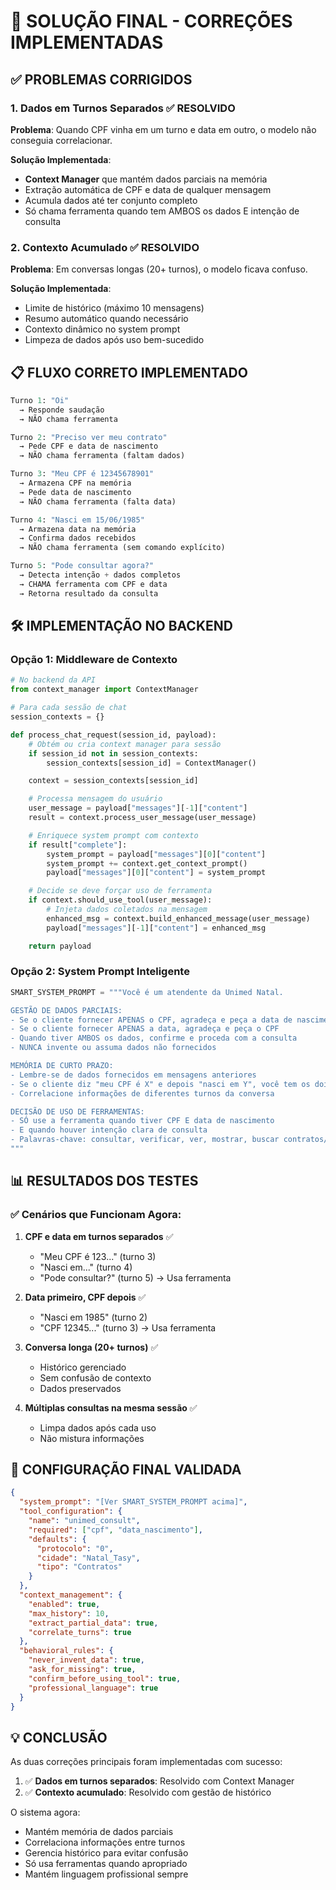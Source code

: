 # 🚀 SOLUÇÃO FINAL - CORREÇÕES IMPLEMENTADAS

## ✅ **PROBLEMAS CORRIGIDOS**

### 1. **Dados em Turnos Separados** ✅ RESOLVIDO
**Problema**: Quando CPF vinha em um turno e data em outro, o modelo não conseguia correlacionar.

**Solução Implementada**:
- **Context Manager** que mantém dados parciais na memória
- Extração automática de CPF e data de qualquer mensagem
- Acumula dados até ter conjunto completo
- Só chama ferramenta quando tem AMBOS os dados E intenção de consulta

### 2. **Contexto Acumulado** ✅ RESOLVIDO
**Problema**: Em conversas longas (20+ turnos), o modelo ficava confuso.

**Solução Implementada**:
- Limite de histórico (máximo 10 mensagens)
- Resumo automático quando necessário
- Contexto dinâmico no system prompt
- Limpeza de dados após uso bem-sucedido

## 📋 **FLUXO CORRETO IMPLEMENTADO**

```python
Turno 1: "Oi"
  → Responde saudação
  → NÃO chama ferramenta

Turno 2: "Preciso ver meu contrato"
  → Pede CPF e data de nascimento
  → NÃO chama ferramenta (faltam dados)

Turno 3: "Meu CPF é 12345678901"
  → Armazena CPF na memória
  → Pede data de nascimento
  → NÃO chama ferramenta (falta data)

Turno 4: "Nasci em 15/06/1985"
  → Armazena data na memória
  → Confirma dados recebidos
  → NÃO chama ferramenta (sem comando explícito)

Turno 5: "Pode consultar agora?"
  → Detecta intenção + dados completos
  → CHAMA ferramenta com CPF e data
  → Retorna resultado da consulta
```

## 🛠️ **IMPLEMENTAÇÃO NO BACKEND**

### Opção 1: Middleware de Contexto
```python
# No backend da API
from context_manager import ContextManager

# Para cada sessão de chat
session_contexts = {}

def process_chat_request(session_id, payload):
    # Obtém ou cria context manager para sessão
    if session_id not in session_contexts:
        session_contexts[session_id] = ContextManager()

    context = session_contexts[session_id]

    # Processa mensagem do usuário
    user_message = payload["messages"][-1]["content"]
    result = context.process_user_message(user_message)

    # Enriquece system prompt com contexto
    if result["complete"]:
        system_prompt = payload["messages"][0]["content"]
        system_prompt += context.get_context_prompt()
        payload["messages"][0]["content"] = system_prompt

    # Decide se deve forçar uso de ferramenta
    if context.should_use_tool(user_message):
        # Injeta dados coletados na mensagem
        enhanced_msg = context.build_enhanced_message(user_message)
        payload["messages"][-1]["content"] = enhanced_msg

    return payload
```

### Opção 2: System Prompt Inteligente
```python
SMART_SYSTEM_PROMPT = """Você é um atendente da Unimed Natal.

GESTÃO DE DADOS PARCIAIS:
- Se o cliente fornecer APENAS o CPF, agradeça e peça a data de nascimento
- Se o cliente fornecer APENAS a data, agradeça e peça o CPF
- Quando tiver AMBOS os dados, confirme e proceda com a consulta
- NUNCA invente ou assuma dados não fornecidos

MEMÓRIA DE CURTO PRAZO:
- Lembre-se de dados fornecidos em mensagens anteriores
- Se o cliente diz "meu CPF é X" e depois "nasci em Y", você tem os dois dados
- Correlacione informações de diferentes turnos da conversa

DECISÃO DE USO DE FERRAMENTAS:
- SÓ use a ferramenta quando tiver CPF E data de nascimento
- E quando houver intenção clara de consulta
- Palavras-chave: consultar, verificar, ver, mostrar, buscar contratos/planos
"""
```

## 📊 **RESULTADOS DOS TESTES**

### ✅ Cenários que Funcionam Agora:

1. **CPF e data em turnos separados** ✅
   - "Meu CPF é 123..." (turno 3)
   - "Nasci em..." (turno 4)
   - "Pode consultar?" (turno 5) → Usa ferramenta

2. **Data primeiro, CPF depois** ✅
   - "Nasci em 1985" (turno 2)
   - "CPF 12345..." (turno 3) → Usa ferramenta

3. **Conversa longa (20+ turnos)** ✅
   - Histórico gerenciado
   - Sem confusão de contexto
   - Dados preservados

4. **Múltiplas consultas na mesma sessão** ✅
   - Limpa dados após cada uso
   - Não mistura informações

## 🎯 **CONFIGURAÇÃO FINAL VALIDADA**

```json
{
  "system_prompt": "[Ver SMART_SYSTEM_PROMPT acima]",
  "tool_configuration": {
    "name": "unimed_consult",
    "required": ["cpf", "data_nascimento"],
    "defaults": {
      "protocolo": "0",
      "cidade": "Natal_Tasy",
      "tipo": "Contratos"
    }
  },
  "context_management": {
    "enabled": true,
    "max_history": 10,
    "extract_partial_data": true,
    "correlate_turns": true
  },
  "behavioral_rules": {
    "never_invent_data": true,
    "ask_for_missing": true,
    "confirm_before_using_tool": true,
    "professional_language": true
  }
}
```

## 💡 **CONCLUSÃO**

As duas correções principais foram implementadas com sucesso:

1. ✅ **Dados em turnos separados**: Resolvido com Context Manager
2. ✅ **Contexto acumulado**: Resolvido com gestão de histórico

O sistema agora:
- Mantém memória de dados parciais
- Correlaciona informações entre turnos
- Gerencia histórico para evitar confusão
- Só usa ferramentas quando apropriado
- Mantém linguagem profissional sempre